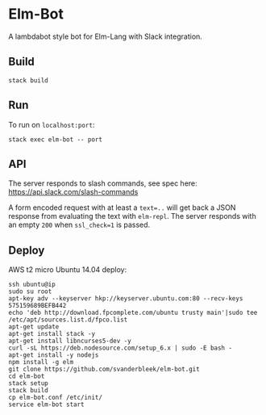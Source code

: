 # Elm-Bot

A lambdabot style bot for Elm-Lang with Slack integration.

## Build

`stack build`

## Run

To run on `localhost:port`:

`stack exec elm-bot -- port`

## API

The server responds to slash commands, see spec here:
https://api.slack.com/slash-commands

A form encoded request with at least a `text=..` will get
back a JSON response from evaluating the text with `elm-repl`.
The server responds with an empty `200` when `ssl_check=1` is passed.

## Deploy

AWS t2 micro Ubuntu 14.04 deploy:

```
ssh ubuntu@ip
sudo su root
apt-key adv --keyserver hkp://keyserver.ubuntu.com:80 --recv-keys 575159689BEFB442
echo 'deb http://download.fpcomplete.com/ubuntu trusty main'|sudo tee /etc/apt/sources.list.d/fpco.list
apt-get update 
apt-get install stack -y
apt-get install libncurses5-dev -y
curl -sL https://deb.nodesource.com/setup_6.x | sudo -E bash -
apt-get install -y nodejs
npm install -g elm
git clone https://github.com/svanderbleek/elm-bot.git
cd elm-bot
stack setup
stack build
cp elm-bot.conf /etc/init/
service elm-bot start
```
